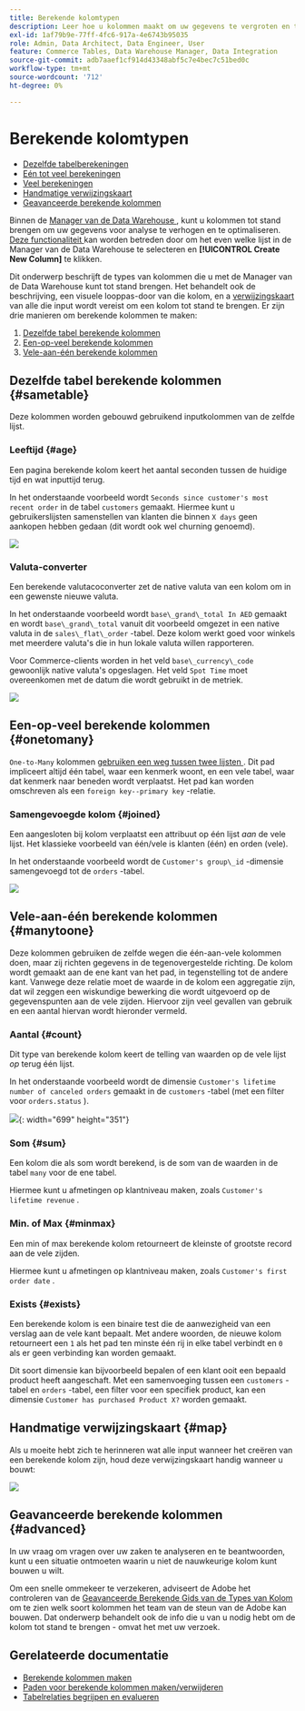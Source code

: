 ```yaml
---
title: Berekende kolomtypen
description: Leer hoe u kolommen maakt om uw gegevens te vergroten en te optimaliseren voor analyse.
exl-id: 1af79b9e-77ff-4fc6-917a-4e6743b95035
role: Admin, Data Architect, Data Engineer, User
feature: Commerce Tables, Data Warehouse Manager, Data Integration
source-git-commit: adb7aaef1cf914d43348abf5c7e4bec7c51bed0c
workflow-type: tm+mt
source-wordcount: '712'
ht-degree: 0%

---
```


# Berekende kolomtypen

* [Dezelfde tabelberekeningen](#sametable)
* [Eén tot veel berekeningen](#onetomany)
* [Veel berekeningen](#manytoone)
* [Handmatige verwijzingskaart](#map)
* [Geavanceerde berekende kolommen](#advanced)

Binnen de [ Manager van de Data Warehouse ](../data-warehouse-mgr/tour-dwm.md), kunt u kolommen tot stand brengen om uw gegevens voor analyse te verhogen en te optimaliseren. [ Deze functionaliteit ](../data-warehouse-mgr/creating-calculated-columns.md) kan worden betreden door om het even welke lijst in de Manager van de Data Warehouse te selecteren en **[!UICONTROL Create New Column]** te klikken.

Dit onderwerp beschrijft de types van kolommen die u met de Manager van de Data Warehouse kunt tot stand brengen. Het behandelt ook de beschrijving, een visuele looppas-door van die kolom, en a [ verwijzingskaart ](#map) van alle die input wordt vereist om een kolom tot stand te brengen. Er zijn drie manieren om berekende kolommen te maken:

1. [Dezelfde tabel berekende kolommen](#sametable)
1. [Een-op-veel berekende kolommen](#onetomany)
1. [Vele-aan-één berekende kolommen](#manytoone)

## Dezelfde tabel berekende kolommen {#sametable}

Deze kolommen worden gebouwd gebruikend inputkolommen van de zelfde lijst.

### Leeftijd {#age}

Een pagina berekende kolom keert het aantal seconden tussen de huidige tijd en wat inputtijd terug.

In het onderstaande voorbeeld wordt `Seconds since customer's most recent order` in de tabel `customers` gemaakt. Hiermee kunt u gebruikerslijsten samenstellen van klanten die binnen `X days` geen aankopen hebben gedaan (dit wordt ook wel churning genoemd).

![](../../assets/age.gif)

### Valuta-converter

Een berekende valutacoconverter zet de native valuta van een kolom om in een gewenste nieuwe valuta.

In het onderstaande voorbeeld wordt `base\_grand\_total In AED` gemaakt en wordt `base\_grand\_total` vanuit dit voorbeeld omgezet in een native valuta in de `sales\_flat\_order` -tabel. Deze kolom werkt goed voor winkels met meerdere valuta&#39;s die in hun lokale valuta willen rapporteren.

Voor Commerce-clients worden in het veld `base\_currency\_code` gewoonlijk native valuta&#39;s opgeslagen. Het veld `Spot Time` moet overeenkomen met de datum die wordt gebruikt in de metriek.

![](../../assets/currency_converter.png)

## Een-op-veel berekende kolommen {#onetomany}

`One-to-Many` kolommen [ gebruiken een weg tussen twee lijsten ](../../data-analyst/data-warehouse-mgr/create-paths-calc-columns.md). Dit pad impliceert altijd één tabel, waar een kenmerk woont, en een vele tabel, waar dat kenmerk naar beneden wordt verplaatst. Het pad kan worden omschreven als een `foreign key--primary key` -relatie.

### Samengevoegde kolom {#joined}

Een aangesloten bij kolom verplaatst een attribuut op één lijst *aan* de vele lijst. Het klassieke voorbeeld van één/vele is klanten (één) en orden (vele).

In het onderstaande voorbeeld wordt de `Customer's group\_id` -dimensie samengevoegd tot de `orders` -tabel.

![](../../assets/joined_column.gif)

## Vele-aan-één berekende kolommen {#manytoone}

Deze kolommen gebruiken de zelfde wegen die één-aan-vele kolommen doen, maar zij richten gegevens in de tegenovergestelde richting. De kolom wordt gemaakt aan de ene kant van het pad, in tegenstelling tot de andere kant. Vanwege deze relatie moet de waarde in de kolom een aggregatie zijn, dat wil zeggen een wiskundige bewerking die wordt uitgevoerd op de gegevenspunten aan de vele zijden. Hiervoor zijn veel gevallen van gebruik en een aantal hiervan wordt hieronder vermeld.

### Aantal {#count}

Dit type van berekende kolom keert de telling van waarden op de vele lijst *op* terug één lijst.

In het onderstaande voorbeeld wordt de dimensie `Customer's lifetime number of canceled orders` gemaakt in de `customers` -tabel (met een filter voor `orders.status` ).

![](../../assets/many_to_one.gif){: width=&quot;699&quot; height=&quot;351&quot;}

### Som {#sum}

Een kolom die als som wordt berekend, is de som van de waarden in de tabel `many` voor de ene tabel.

Hiermee kunt u afmetingen op klantniveau maken, zoals `Customer's lifetime revenue` .

### Min. of Max {#minmax}

Een min of max berekende kolom retourneert de kleinste of grootste record aan de vele zijden.

Hiermee kunt u afmetingen op klantniveau maken, zoals `Customer's first order date` .

### Exists {#exists}

Een berekende kolom is een binaire test die de aanwezigheid van een verslag aan de vele kant bepaalt. Met andere woorden, de nieuwe kolom retourneert een `1` als het pad ten minste één rij in elke tabel verbindt en `0` als er geen verbinding kan worden gemaakt.

Dit soort dimensie kan bijvoorbeeld bepalen of een klant ooit een bepaald product heeft aangeschaft. Met een samenvoeging tussen een `customers` -tabel en `orders` -tabel, een filter voor een specifiek product, kan een dimensie `Customer has purchased Product X?` worden gemaakt.

## Handmatige verwijzingskaart {#map}

Als u moeite hebt zich te herinneren wat alle input wanneer het creëren van een berekende kolom zijn, houd deze verwijzingskaart handig wanneer u bouwt:

![](../../assets/merged_reference_map.png)

## Geavanceerde berekende kolommen {#advanced}

In uw vraag om vragen over uw zaken te analyseren en te beantwoorden, kunt u een situatie ontmoeten waarin u niet de nauwkeurige kolom kunt bouwen u wilt.

Om een snelle ommekeer te verzekeren, adviseert de Adobe het controleren van de [ Geavanceerde Berekende Gids van de Types van Kolom ](../../data-analyst/data-warehouse-mgr/adv-calc-columns.md) om te zien welk soort kolommen het team van de steun van de Adobe kan bouwen. Dat onderwerp behandelt ook de info die u van u nodig hebt om de kolom tot stand te brengen - omvat het met uw verzoek.

## Gerelateerde documentatie

* [Berekende kolommen maken](../../data-analyst/data-warehouse-mgr/creating-calculated-columns.md)
* [Paden voor berekende kolommen maken/verwijderen](../../data-analyst/data-warehouse-mgr/create-paths-calc-columns.md)
* [Tabelrelaties begrijpen en evalueren](../../data-analyst/data-warehouse-mgr/table-relationships.md)
